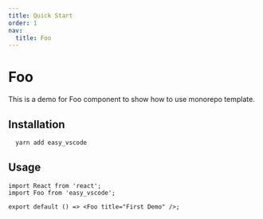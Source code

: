 ```yaml
---
title: Quick Start
order: 1
nav:
  title: Foo
---
```


# Foo

This is a demo for Foo component to show how to use monorepo template.

## Installation

```bash
  yarn add easy_vscode
```

## Usage

```tsx | pure
import React from 'react';
import Foo from 'easy_vscode';

export default () => <Foo title="First Demo" />;
```
